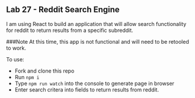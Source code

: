 ## Lab 27 - Reddit Search Engine

I am using React to build an application that will allow search functionality for reddit to return results from a specific subreddit.

###Note
At this time, this app is not functional and will need to be retooled to work. 

To use:

- Fork and clone this repo
- Run `npm i`
- Type `npm run watch` into the console to generate page in browser
- Enter search critera into fields to return results from reddit.

